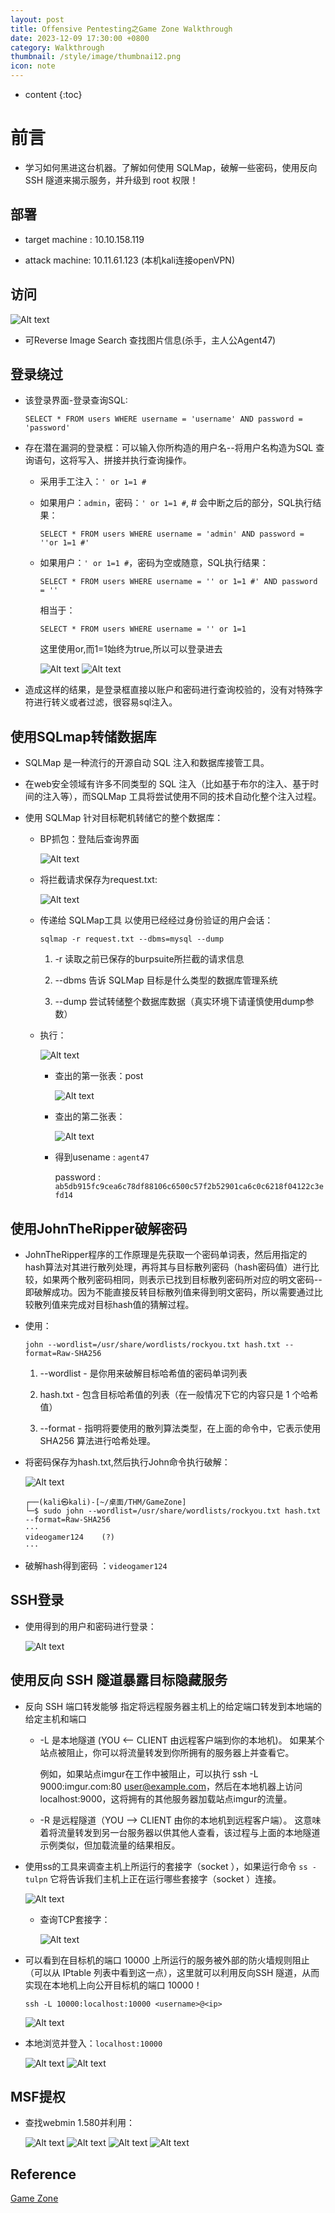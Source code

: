```yaml
---
layout: post
title: Offensive Pentesting之Game Zone Walkthrough
date: 2023-12-09 17:30:00 +0800
category: Walkthrough
thumbnail: /style/image/thumbnai12.png
icon: note
---
```

 

* content
{:toc}

# 前言

+ 学习如何黑进这台机器。了解如何使用 SQLMap，破解一些密码，使用反向 SSH 隧道来揭示服务，并升级到 root 权限！

## 部署

+ target machine : 10.10.158.119

+ attack machine: 10.11.61.123  (本机kali连接openVPN)

## 访问

![Alt text](/style/image/image-301.png)

+ 可Reverse Image Search 查找图片信息(杀手，主人公Agent47)

## 登录绕过

+ 该登录界面-登录查询SQL:

   ``SELECT * FROM users WHERE username = 'username' AND password = 'password'``

+ 存在潜在漏洞的登录框：可以输入你所构造的用户名--将用户名构造为SQL 查询语句，这将写入、拼接并执行查询操作。

   + 采用手工注入：``' or 1=1 #``

   + 如果用户：``admin``，密码：``' or 1=1 #``, # 会中断之后的部分，SQL执行结果：

      ``SELECT * FROM users WHERE username = 'admin' AND password = ''or 1=1 #'``

   + 如果用户：``' or 1=1 #``，密码为空或随意，SQL执行结果：

      ``SELECT * FROM users WHERE username = '' or 1=1 #' AND password = ''``
      
      相当于：

      ``SELECT * FROM users WHERE username = '' or 1=1 ``

      这里使用or,而1=1始终为true,所以可以登录进去

      ![Alt text](/style/image/image-302.png)
      ![Alt text](/style/image/image-303.png)

+ 造成这样的结果，是登录框直接以账户和密码进行查询校验的，没有对特殊字符进行转义或者过滤，很容易sql注入。

## 使用SQLmap转储数据库

+ SQLMap 是一种流行的开源自动 SQL 注入和数据库接管工具。

+ 在web安全领域有许多不同类型的 SQL 注入（比如基于布尔的注入、基于时间的注入等），而SQLMap 工具将尝试使用不同的技术自动化整个注入过程。

+ 使用 SQLMap 针对目标靶机转储它的整个数据库：

   + BP抓包：登陆后查询界面

      ![Alt text](/style/image/image-304.png)

   + 将拦截请求保存为request.txt:

      ![Alt text](/style/image/image-305.png)

   + 传递给 SQLMap工具 以使用已经经过身份验证的用户会话：

      ``sqlmap -r request.txt --dbms=mysql --dump``

      1. -r 读取之前已保存的burpsuite所拦截的请求信息

      2. --dbms 告诉 SQLMap 目标是什么类型的数据库管理系统

      3. --dump 尝试转储整个数据库数据（真实环境下请谨慎使用dump参数）

   + 执行：

      ![Alt text](/style/image/image-306.png)

      + 查出的第一张表：post

         ![Alt text](/style/image/image-307.png)

      + 查出的第二张表：

         ![Alt text](/style/image/image-308.png)

      + 得到usename : ``agent47``
         
         password : ``ab5db915fc9cea6c78df88106c6500c57f2b52901ca6c0c6218f04122c3efd14``

## 使用JohnTheRipper破解密码

+ JohnTheRipper程序的工作原理是先获取一个密码单词表，然后用指定的hash算法对其进行散列处理，再将其与目标散列密码（hash密码值）进行比较，如果两个散列密码相同，则表示已找到目标散列密码所对应的明文密码--即破解成功。因为不能直接反转目标散列值来得到明文密码，所以需要通过比较散列值来完成对目标hash值的猜解过程。

+ 使用：

   ``john --wordlist=/usr/share/wordlists/rockyou.txt hash.txt --format=Raw-SHA256``

   1. --wordlist - 是你用来破解目标哈希值的密码单词列表

   2. hash.txt - 包含目标哈希值的列表（在一般情况下它的内容只是 1 个哈希值）

   3. --format - 指明将要使用的散列算法类型，在上面的命令中，它表示使用 SHA256 算法进行哈希处理。

+ 将密码保存为hash.txt,然后执行John命令执行破解：
      
   ![Alt text](/style/image/image-309.png)

   ```
   ┌──(kali㉿kali)-[~/桌面/THM/GameZone]
   └─$ sudo john --wordlist=/usr/share/wordlists/rockyou.txt hash.txt --format=Raw-SHA256
   ···
   videogamer124    (?)     
   ···
   ```
+ 破解hash得到密码 ：``videogamer124``

## SSH登录

+ 使用得到的用户和密码进行登录：

   ![Alt text](/style/image/image-310.png)

## 使用反向 SSH 隧道暴露目标隐藏服务

+ 反向 SSH 端口转发能够 指定将远程服务器主机上的给定端口转发到本地端的给定主机和端口


   + -L 是本地隧道 (YOU <-- CLIENT 由远程客户端到你的本地机)。 如果某个站点被阻止，你可以将流量转发到你所拥有的服务器上并查看它。

      例如，如果站点imgur在工作中被阻止，可以执行 ssh -L 9000:imgur.com:80 user@example.com，然后在本地机器上访问 localhost:9000，这将拥有的其他服务器加载站点imgur的流量。

   + -R 是远程隧道（YOU --> CLIENT 由你的本地机到远程客户端）。 这意味着将流量转发到另一台服务器以供其他人查看，该过程与上面的本地隧道示例类似，但加载流量的结果相反。

+ 使用ss的工具来调查主机上所运行的套接字（socket ），如果运行命令 ``ss -tulpn`` 它将告诉我们主机上正在运行哪些套接字（socket ）连接。

   ![Alt text](/style/image/image-311.png)
   
   + 查询TCP套接字：

      ![Alt text](/style/image/image-312.png)

+ 可以看到在目标机的端口 10000 上所运行的服务被外部的防火墙规则阻止（可以从 IPtable 列表中看到这一点），这里就可以利用反向SSH 隧道，从而实现在本地机上向公开目标机的端口 10000！

   ``ssh -L 10000:localhost:10000 <username>@<ip>``

   ![Alt text](/style/image/image-313.png)

+ 本地浏览并登入：``localhost:10000``

   ![Alt text](/style/image/image-314.png)
   ![Alt text](/style/image/image-315.png)

## MSF提权

+ 查找webmin 1.580并利用：

   ![Alt text](/style/image/image-316.png)
   ![Alt text](/style/image/image-317.png)
   ![Alt text](/style/image/image-318.png)
   ![Alt text](/style/image/image-319.png)

## Reference 

[Game Zone](https://tryhackme.com/room/gamezone)

